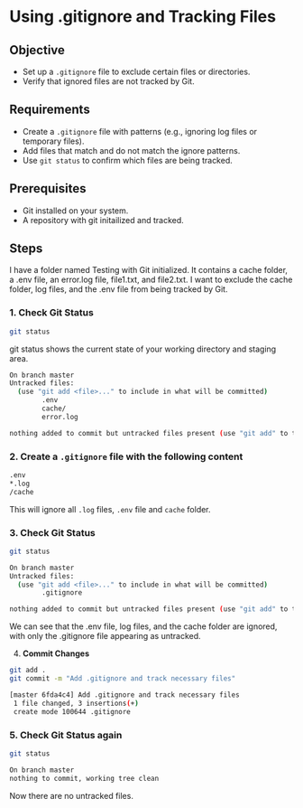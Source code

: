 # Using .gitignore and Tracking Files

## Objective
- Set up a `.gitignore` file to exclude certain files or directories.
- Verify that ignored files are not tracked by Git.

## Requirements
- Create a `.gitignore` file with patterns (e.g., ignoring log files or temporary files).
- Add files that match and do not match the ignore patterns.
- Use `git status` to confirm which files are being tracked.

## Prerequisites
- Git installed on your system.
- A repository with git initailized and tracked.

## Steps
I have a folder named Testing with Git initialized. It contains a cache folder, a .env file, an error.log file, file1.txt, and file2.txt. I want to exclude the cache folder, log files, and the .env file from being tracked by Git.
### 1. Check Git Status
```bash
git status
```
git status shows the current state of your working directory and staging area.
```bash
On branch master
Untracked files:
  (use "git add <file>..." to include in what will be committed)
        .env
        cache/
        error.log

nothing added to commit but untracked files present (use "git add" to track)
```
### 2. Create a `.gitignore` file with the following content
```bash
.env
*.log
/cache
```
This will ignore all `.log` files, `.env` file and `cache` folder.

### 3. Check Git Status
```bash
git status
```
```bash
On branch master
Untracked files:
  (use "git add <file>..." to include in what will be committed)
        .gitignore

nothing added to commit but untracked files present (use "git add" to track)
```
We can see that the .env file, log files, and the cache folder are ignored, with only the .gitignore file appearing as untracked.

4. **Commit Changes**
```bash
git add .
git commit -m "Add .gitignore and track necessary files"
```
```bash
[master 6fda4c4] Add .gitignore and track necessary files
 1 file changed, 3 insertions(+)
 create mode 100644 .gitignore
```

### 5. Check Git Status again
```bash
git status
```
```bash
On branch master
nothing to commit, working tree clean
```
Now there are no untracked files.



